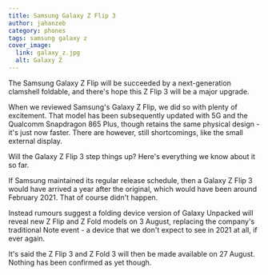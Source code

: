 ```yaml
---
title: Samsung Galaxy Z Flip 3
author: jahanzeb
category: phones
tags: samsung galaxy z
cover_image:
  link: galaxy_z.jpg
  alt: Galaxy Z
---
```


The Samsung Galaxy Z Flip will be succeeded by a next-generation clamshell foldable, and there's hope this Z Flip 3 will be a major upgrade.

When we reviewed Samsung's Galaxy Z Flip, we did so with plenty of excitement. That model has been subsequently updated with 5G and the Qualcomm Snapdragon 865 Plus, though retains the same physical design - it's just now faster. There are however, still shortcomings, like the small external display.

Will the Galaxy Z Flip 3 step things up? Here's everything we know about it so far.

If Samsung maintained its regular release schedule, then a Galaxy Z Flip 3 would have arrived a year after the original, which would have been around February 2021. That of course didn't happen.

Instead rumours suggest a folding device version of Galaxy Unpacked will reveal new Z Flip and Z Fold models on 3 August, replacing the company's traditional Note event - a device that we don't expect to see in 2021 at all, if ever again.

It's said the Z Flip 3 and Z Fold 3 will then be made available on 27 August. Nothing has been confirmed as yet though.
